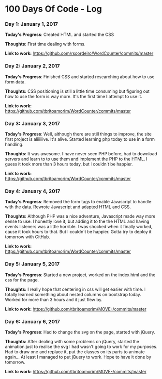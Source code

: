 
# 100 Days Of Code - Log

### Day 1: January 1, 2017

**Today's Progress**: Created HTML and started the CSS

**Thoughts:** First time dealing with forms. 

**Link to work:** https://github.com/rscordeiro/WordCounter/commits/master

### Day 2: January 2, 2017

**Today's Progress**: Finished CSS and started researching about how to use form data.

**Thoughts:** CSS positioning is still a little time consuming but figuring out how to use the form is way more. It's the first time I attempt to use it. 

**Link to work:** https://github.com/tbritoamorim/WordCounter/commits/master

### Day 3: January 3, 2017

**Today's Progress**: Well, although there are still things to improve, the site first project is aliiiiiive. It's alive. Started learning php today to use in a form handling. 

**Thoughts:** It was awesome. I have never seen PHP before, had to download servers and learn to to use them and implement the PHP to the HTML. I guess it took more than 3 hours today, but I couldn't be happier.

**Link to work:** https://github.com/tbritoamorim/WordCounter/commits/master

### Day 4: January 4, 2017

**Today's Progress**: Removed the form tags to enable Javascript to handle with the data. Rewrote Javascript and adapted HTML and CSS.

**Thoughts:** Although PHP was a nice adventure, Javascript made way more sense to use. I honestly love it, but adding it to the the HTML and having events listeners was a little horrible. I was shocked when it finally worked, cause it took hours to that. But I couldn't be happier. Gotta try to deploy it tomorrow with GitHub.

**Link to work:** https://github.com/tbritoamorim/WordCounter/commits/master

### Day 5: January 5, 2017

**Today's Progress**: Started a new project, worked on the index.html and the css for the page.

**Thoughts:** I really hope that centering in css will get easier with time. I totally learned something about nested columns on bootstrap today. Worked for more than 3 hours and it just flew by.

**Link to work:** https://github.com/tbritoamorim/MOVE-/commits/master

### Day 6: January 6, 2017

**Today's Progress**: Had to change the svg on the page, started with jQuery.

**Thoughts:** After dealing with some problems on jQuery, started the animation just to realise the svg I had wasn't going to work for my purposes. Had to draw one and replace it, put the classes on its parts to animate again... At least I managed to put jQuery to work. Hope to have it done by tomorrow.

**Link to work:** https://github.com/tbritoamorim/MOVE-/commits/master


